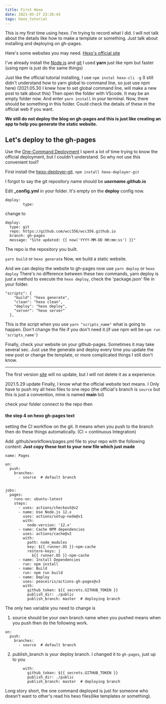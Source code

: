 ```yaml
---
title: First Hexo
date: 2021-05-27 23:26:43
tags: hexo_tutorial
---
```


This is my first time using hexo. I'm trying to record what I did. I will not talk about the details like how to make a template or something. Just talk about installing and deploying on gh-pages.

Here's some websites you may need.
[Hexo's official site](https://hexo.io/docs/writing)

I've already install the [Node.js](https://nodejs.org/en/) and [git](https://git-scm.com/)
I used **yarn** just like npm but faster (using npm is just do the same things)

Just like the official tutorial installing, I use
`npm instal hexo-cli -g`
(I still didn't understand how to yarn global to command line, so just use npm here)
(2021.05.30 I knew how to set global command line, will make a new post to talk about this)
Then open the folder with VScode. It may be an empty folder now.
And enter `yarn install` in your terminal.
Now, there should be something in this folder.
Could check the details of these in the official web if you want.

**We still do not deploy the blog on gh-pages and this is just like creating an app to help you generate the static website.**

## Let's deploy to the gh-pages

Use the [One-Command Deployment](https://hexo.io/docs/one-command-deployment)
I spent a lot of time trying to know the official deployment, but I couldn't understand. So why not use this convenient tool?

First install the [hexo-deployer-git](https://classic.yarnpkg.com/en/package/hexo-deployer-git).
`npm install hexo-deployer-git`

I forgot to say the git repository name should be
**_username_.github.io**

Edit **\_config.yml** in your folder. It's empty on the **deploy** config now.

```
deploy:
        type:
```

change to

```
deploy:
  type: git
  repo: https://github.com/wcc356/wcc356.github.io
  branch: gh-pages
  message: "Site updated: {{ now('YYYY-MM-DD HH:mm:ss') }}"
```

The repo is the repository you built.

`yarn build` or `hexo generate`
Now, we build a static website.

And we can deploy the website to gh-pages now
use
`yarn deploy` or `hexo deploy`
There's no difference between these two commands, yarn deploy is just a method to execute the `hexo deploy`, check the 'package.json' file in your folder.

```
"scripts": {
    "build": "hexo generate",
    "clean": "hexo clean",
    "deploy": "hexo deploy",
    "server": "hexo server"
  },
```

This is the script when you use `yarn "scripts_name"` what is going to happen. Don't change the file if you don't need it.(if use npm will be `npm run 'scripts_name'`)

Finally, check your website on your github-pages. Sometimes it may take several sec.
Just use the generate and deploy every time you update the new post or change the template, or more complicated things I still don't know.

---

The first version [site](https://wcc356.github.io/) will no update, but I will not delete it as a experience.

2021.5.29 update
Finally, I know what the official website text means.
I Only have to push my all hexo files to one repo (the official's branch is `source` but this is just a convention, mine is named **main** lol)

check your folder connect to the repo then

#### the step 4 on hexo gh-pages text

setting the CI workflow on the git.
It means when you push to the branch then do these things automatically.
(CI = continuous Integration)

Add .github/workflows/pages.yml file to your repo with the following content:
**Just copy these text to your new file which just made**

```
name: Pages

on:
  push:
    branches:
      - source  # default branch


jobs:
  pages:
    runs-on: ubuntu-latest
    steps:
      - uses: actions/checkout@v2
      - name: Use Node.js 12.x
        uses: actions/setup-node@v1
        with:
          node-version: '12.x'
      - name: Cache NPM dependencies
        uses: actions/cache@v2
        with:
          path: node_modules
          key: ${{ runner.OS }}-npm-cache
          restore-keys: |
            ${{ runner.OS }}-npm-cache
      - name: Install Dependencies
        run: npm install
      - name: Build
        run: npm run build
      - name: Deploy
        uses: peaceiris/actions-gh-pages@v3
        with:
          github_token: ${{ secrets.GITHUB_TOKEN }}
          publish_dir: ./public
          publish_branch: master  # deploying branch

```

The only two variable you need to change is

1. source should be your own branch name when you pushed
   means when you push then do the following work.

```
on:
  push:
    branches:
      - source  # default branch
```

2. publish_branch is your deploy branch.
   I changed it to `gh-pages`, just up to you

```
        with:
          github_token: ${{ secrets.GITHUB_TOKEN }}
          publish_dir: ./public
          publish_branch: master  # deploying branch
```

Long story short, the one command deployed is just for someone who doesn't want to other's read his hexo files(like templates or something).

